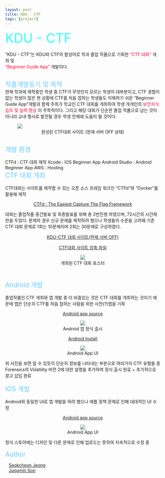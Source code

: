 ```yaml
---
layout: post
title: KDU - CTF
tags: [project]
---
```


<span style="font-size:3em; color:#33FFFF;">KDU - CTF</span>
<br>     
“KDU - CTF“는 KDU와 CTF의 합성어로 학과 졸업 작품으로 기획한
<span style="font-size:1em; color:#FF0033;">“CTF 대회”</span> 
개최 및   
<span style="font-size:1em; color:#FF0033;">“Beginner Guide App”</span>
개발이다. 

<br>
<span style="font-size:1.5em; color:#66CCFF;">작품개발동기 및 목적</span>    
<br>
현재 학과에 재학중인 학생 중 CTF가 무엇인지 모르는 학생이 대부분이고, CTF 경험이 없는 학생이 많은 현 상황에 CTF를 처음 잡하는 학생들도 이해하기 쉬운 “Beginner Guide App”개발과 함께 주최가 학교인 CTF 대회를 개최하여 학생 개개인의 
<span style="font-size:1em; color:#FF0033;">보안지식 습득 및 실력 향상</span>
이 주목적이다.   
그리고 해당 대회가 단순한 졸업 작품으로 남는 것이 아니라 교내 행사로 발전될 경우 학생 전체에 도움이 될 것이다.
<figure>
<img src="https://user-images.githubusercontent.com/92027143/178180818-6311d93d-195e-4a59-b1da-876be91f7e73.png">
<div style="text-align:center">
<figcaption>
완성된 CTF대회 사이트
(현재 서버 OFF 상태)
</figcaption>
</div>
</figure>

<br>
<span style="font-size:1.5em; color:#66CCFF;">개발 환경</span>
<br>
<br>
CTFd : CTF 대회 제작   
Xcode : IOS Beginner App   
Android Studio : Android Beginner App   
AWS : Hosting

<!--<br>-->
<!--<span style="font-size:2em; color:#99FFCC;">개발</span>-->
<br>
<span style="font-size:1.5em; color:#66CCFF;">CTF 대회 개최</span>
<br>
<br>
CTF대회는 사이트를 제작할 수 있는 오픈 소스 프레임 워크인 “CTFd”와 “Docker”를 활용해 제작
<p>
<div style="text-align:center">
   <a href="https://ctfd.io/">CTFd : The Easiest Capture The Flag Framework</a>
  </div>
</p>
대회는 졸업작품 중간발표 및 최종발표를 위해 총 2번진행 하였으며, 72시간의 시간제한을 두었다. 문제의 경우 신규 문제를 제작하려 했으나 학생들의 수준을 고려해 기존 CTF 대회 문제로 1회는 10문제이며 2회는 30문제로 구성하였다.
<p>
<div style="text-align:center">
   <a href="https://kductf.com">KDU-CTF 대회 사이트(현재 서버 OFF)</a>
  </div>
</p>

<p>
<div style="text-align:center">
   <a href="https://github.com/Accio3014/senior-project-2022/tree/main/CTFd">CTF대회 사이트 압축 파일</a>
  </div>
</p>

<div style="text-align:center;">
<figure>
<img src="https://user-images.githubusercontent.com/92027143/178190500-ee09e2ad-d5f1-40d2-a2fb-954292889984.png" >
<figcaption>
개최된 CTF 대회 포스터
</figcaption>
</figure>
</div>
<br>


<span style="font-size:1.5em; color:#66CCFF;">Android 개발</span>
<br>
<br>
졸업작품인 CTF 개최와 앱 개발 중 더 비중있는 것은 CTF 대회를 개최하는 것이기 때문에 앱은 단순히 CTF를 처음 접하는 사람을 위한 사전(?)앱을 기획   
<p>
<div style="text-align:center">
   <a href="https://github.com/Accio3014/senior-project-2022/tree/main/KDU-CTF/Android">Android app source</a>
  </div>
</p>

<div style="text-align:center;">
<figure>
<img src="https://user-images.githubusercontent.com/92027143/178194897-64f53a7d-8121-422a-9937-9637259dd48b.png" >
<figcaption>
Android 앱 정식 출시
</figcaption>
</figure>
</div>

<p>
<div style="text-align:center">
   <a href="https://play.google.com/store/apps/details?id=com.senior.senior_project">Android Install</a>
  </div>
</p>   

<div style="text-align:center;">
<figure>
<img src="https://user-images.githubusercontent.com/92027143/178192321-ad357a2c-826a-4da3-b9ee-ed62bcdd1fb8.png" >
<figcaption>
Android App UI
</figcaption>
</figure>
</div>
위 사진을 보면 알 수 있듯이 단순히 정보를 나타내는 부분으로 여러가지 CTF 유형들 중 Forensics의 Volatility 버전 2에 대한 설명을 추가하여 정식 출시 완료   
+ 추가적으로 광고 삽입 완료

<br>

<br>
<span style="font-size:1.5em; color:#66CCFF;">IOS 개발</span>
<br>
<br> 
Android와 동일한 UI로 앱 개발을 하려 했으나 애플 정책 문제로 인해 대대적인 UI 수정
<p>
<div style="text-align:center">
   <a href="https://github.com/Accio3014/senior-project-2022/tree/main/KDU-CTF/IOS">Android app source</a>
  </div>
</p>

<div style="text-align:center;">
<figure>
<img src="https://user-images.githubusercontent.com/92027143/178192789-1c86f74b-2d99-48af-b6ee-b90141d7917b.png" >
<figcaption>
Android App UI
</figcaption>
</figure>
</div>
정식 스토어에는 디자인 및 다른 문제로 인해 업로드는 못하여 지속적으로 수정 중

<br>
<br>
<span style="font-size:1.5em; color:#66CCFF;">Author</span>
<p>
<div>
   <a href="https://accio3014.github.io/">Seokcheon Jeong</a>
   <br>
   <a href="https://github.com/jungjungminmin">Jungmin Son</a>
  </div>
</p>
